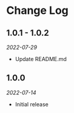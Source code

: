 # Change Log

## 1.0.1 - 1.0.2

*2022-07-29*

- Update README.md

## 1.0.0

*2022-07-14*

- Initial release
